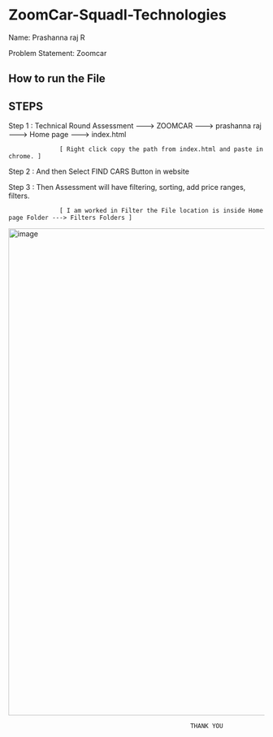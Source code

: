 # ZoomCar-Squadl-Technologies

Name: Prashanna raj R

Problem Statement: Zoomcar

How to run the File 
-------------------

STEPS
------

Step 1 : Technical Round Assessment ---> ZOOMCAR ---> prashanna raj ---> Home page ---> index.html

                  [ Right click copy the path from index.html and paste in chrome. ]

Step 2 : And then Select FIND CARS Button in website

Step 3 : Then Assessment will have filtering, sorting, add price ranges, filters.

                  [ I am worked in Filter the File location is inside Home page Folder ---> Filters Folders ]

<img width="960" alt="image" src="https://github.com/rprashanna/ZoomCar-Squadl-Technologies/assets/113758431/143120c7-4bdf-491b-aee7-c2acd67c1f12">



                                                      THANK YOU
